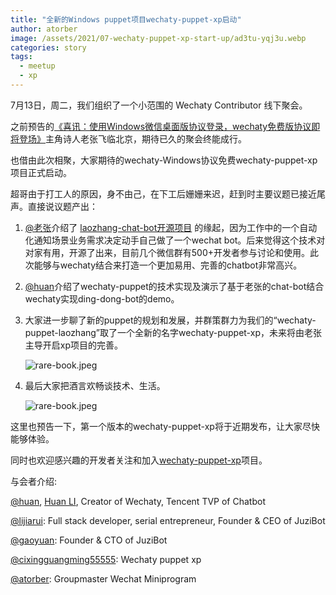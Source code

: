 ```yaml
---
title: "全新的Windows puppet项目wechaty-puppet-xp启动"
author: atorber
image: /assets/2021/07-wechaty-puppet-xp-start-up/ad3tu-yqj3u.webp
categories: story
tags:
  - meetup
  - xp
---
```


7月13日，周二，我们组织了一个小范围的 Wechaty Contributor 线下聚会。

之前预告的[《喜讯：使用Windows微信桌面版协议登录，wechaty免费版协议即将登场》](https://wechaty.js.org/2021/07/05/puppet-laozhang-wechat-bot/)主角诗人老张飞临北京，期待已久的聚会终能成行。

也借由此次相聚，大家期待的wechaty-Windows协议免费wechaty-puppet-xp项目正式启动。

超哥由于打工人的原因，身不由己，在下工后姗姗来迟，赶到时主要议题已接近尾声。直接说议题产出：

1. [@老张](https://github.com/cixingguangming55555)介绍了 [laozhang-chat-bot开源项目](https://github.com/cixingguangming55555/wechat-bot) 的缘起，因为工作中的一个自动化通知场景业务需求决定动手自己做了一个wechat bot。后来觉得这个技术对对家有用，开源了出来，目前几个微信群有500+开发者参与讨论和使用。此次能够与wechaty结合来打造一个更加易用、完善的chatbot非常高兴。

2. [@huan](https://github.com/huan)介绍了wechaty-puppet的技术实现及演示了基于老张的chat-bot结合wechaty实现ding-dong-bot的demo。

3. 大家进一步聊了新的puppet的规划和发展，并群策群力为我们的“wechaty-puppet-laozhang”取了一个全新的名字wechaty-puppet-xp，未来将由老张主导开启xp项目的完善。

    ![rare-book.jpeg](/assets/2021/07-wechaty-puppet-xp-start-up/awjiy-xpvlz.webp)

4. 最后大家把酒言欢畅谈技术、生活。

    ![rare-book.jpeg](/assets/2021/07-wechaty-puppet-xp-start-up/athob-fx113.webp)

这里也预告一下，第一个版本的wechaty-puppet-xp将于近期发布，让大家尽快能够体验。

同时也欢迎感兴趣的开发者关注和加入[wechaty-puppet-xp](https://github.com/wechaty/wechaty-puppet-xp)项目。

与会者介绍:

[@huan](https://github.com/huan), [Huan LI](https://wechaty.js.org/contributors/huan), Creator of Wechaty, Tencent TVP of Chatbot

[@lijiarui](https://github.com/lijiarui): Full stack developer, serial entrepreneur, Founder & CEO of JuziBot

[@gaoyuan](https://github.com/windmemory): Founder & CTO of JuziBot

[@cixingguangming55555](https://github.com/cixingguangming55555): Wechaty puppet xp

[@atorber](https://github.com/atorber): Groupmaster Wechat Miniprogram
